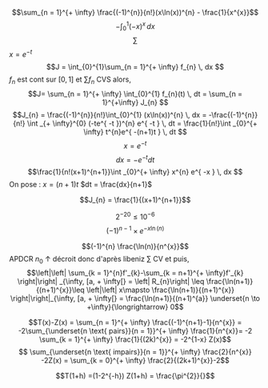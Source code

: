 $$\sum_{n = 1}^{+ \infty} \frac{(-1)^{n}}{n!}(x\ln(x))^{n} - \frac{1}{x^{x}}$$
$$-\int _{0}^{1} (-x)^{x} \, dx $$
$$\sum_{}$$
$x = e^{ -t }$
$$J = \int_{0}^{1}\sum_{n = 1}^{+ \infty} f_{n} \, dx $$
$f_{n}$ est cont sur $[0, 1]$ et $\sum f_{n}$ CVS alors, 
$$J= \sum_{n = 1}^{+ \infty} \int_{0}^{1} f_{n}(t) \, dt = \sum_{n = 1}^{+\infty} J_{n} $$
$$J_{n} = \frac{(-1)^{n}}{n!}\int_{0}^{1} (x\ln(x))^{n} \, dx  = -\frac{(-1)^{n}}{n!} \int _{+ \infty}^{0} (-te^{ -t })^{n} e^{ -t } \, dt = \frac{1}{n!}\int _{0}^{+  \infty} t^{n}e^{ -(n+1)t } \, dt $$
$$x = e^{ -t }$$
$$dx = -e^{ -t } dt$$
$$\frac{1}{n!(x+1)^{n+1}}\int _{0}^{+ \infty} x^{n} e^{ -x } \, dx $$
On pose : $x = (n+1)t$ $dt = \frac{dx}{n+1}$

$$J_{n} = \frac{1}{(x+1)^{n+1}}$$


$$2^{-20}\leq 10^{-6}$$
$$(-1)^{n-1} \times e^{ -x\ln(n) }$$

$$(-1)^{n} \frac{\ln(n)}{n^{x}}$$
APDCR $n_{0}$ $\uparrow$ décroit donc d'après libeniz $\sum$ CV et puis, 
$$\left|\left| \sum_{k = 1}^{n}f'_{k}-\sum_{k = n+1}^{+ \infty}f'_{k} \right|\right| _{\infty, [a, + \infty[} = \left| R_{n}\right| \leq \frac{\ln(n+1)}{(n+1)^{x}}\leq \left|\left| x\mapsto \frac{\ln(n+1)}{(n+1)^{x}} \right|\right|_{\infty, [a, + \infty[} = \frac{\ln(n+1)}{(n+1)^{a}} \underset{n \to +\infty}{\longrightarrow} 0$$

$$T(x)-Z(x) = \sum_{n = 1}^{+ \infty} \frac{(-1)^{n+1}-1}{n^{x}} = -2\sum_{\underset{n \text{ pairs}}{n = 1}}^{+ \infty} \frac{1}{n^{x}}= -2 \sum_{k = 1}^{+ \infty} \frac{1}{(2k)^{x}} = -2^{1-x} Z(x)$$
$$ \sum_{\underset{n \text{ impairs}}{n = 1}}^{+ \infty} \frac{2}{n^{x}} -2Z(x) = \sum_{k = 0}^{+ \infty} \frac{2}{(2k+1)^{x}}-2$$

$$T(1+h) =(1-2^{-h}) Z(1+h) = \frac{\pi^{2}}{}$$